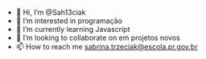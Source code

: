 - 👋 Hi, I’m @Sah13ciak
- 👀 I’m interested in programação
- 🌱 I’m currently learning  Javascript
- 💞️ I’m looking to collaborate on em projetos novos 
- 📫 How to reach me sabrina.trzeciak@escola.pr.gov.br

<!---
Sah13ciak/Sah13ciak is a ✨ special ✨ repository because its `README.md` (this file) appears on your GitHub profile.
You can click the Preview link to take a look at your changes.
--->
